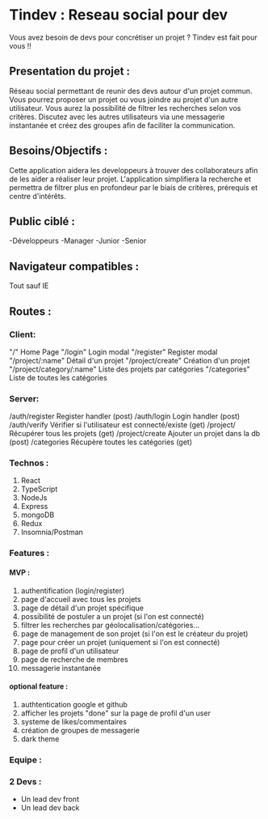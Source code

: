 # Tindev : Reseau social pour dev

Vous avez besoin de devs pour concrétiser un projet ? Tindev est fait pour vous !!

## Presentation du projet :

Réseau social permettant de reunir des devs autour d'un projet commun.
Vous pourrez proposer un projet ou vous joindre au projet d'un autre utilisateur.
Vous aurez la possibilité de filtrer les recherches selon vos critères.
Discutez avec les autres utilisateurs via une messagerie instantanée et créez des groupes afin de faciliter la communication.

## Besoins/Objectifs :
Cette application aidera les developpeurs à trouver des collaborateurs afin de les aider a réaliser leur projet.
L'application simplifiera la recherche et permettra de filtrer plus en profondeur par le biais de critères, prérequis et centre d'intérêts.

## Public ciblé :
-Développeurs
-Manager
-Junior
-Senior

## Navigateur compatibles : 
Tout sauf IE

## Routes :

### Client:
"/" Home Page
"/login" Login modal
"/register" Register modal
"/project/:name" Détail d'un projet
"/project/create" Création d'un projet
"/project/category/:name" Liste des projets par catégories
"/categories" Liste de toutes les catégories

### Server:
/auth/register Register handler (post)
/auth/login Login handler (post)
/auth/verify Vérifier si l'utilisateur est connecté/existe (get)
/project/ Récupérer tous les projets (get)
/project/create Ajouter un projet dans la db (post)
/categories Récupère toutes les catégories (get)


### Technos :

1. React 
2. TypeScript
3. NodeJs
4. Express
5. mongoDB
6. Redux
7. Insomnia/Postman


### Features :

 #### MVP :
1. authentification (login/register)
2. page d'accueil avec tous les projets
3. page de détail d'un projet spécifique
4. possibilité de postuler a un projet (si l'on est connecté)
5. filtrer les recherches par géolocalisation/catégories... 
6. page de management de son projet (si l'on est le créateur du projet)
7. page pour créer un projet (uniquement si l'on est connecté)
8. page de profil d'un utilisateur
9. page de recherche de membres
10. messagerie instantanée

 #### optional feature :
1. authtentication google et github
1. afficher les projets "done" sur la page de profil d'un user 
1. systeme de likes/commentaires
1. création de groupes de messagerie
2. dark theme


### Equipe :

### 2 Devs :

- Un lead dev front 
- Un lead dev back


